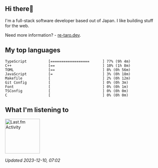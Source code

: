 <!-- deno-fmt-ignore-file -->
## Hi there👋

I'm a full-stack software developer based out of Japan. I like building stuff for the web.

Need more information? - [re-taro.dev](https://re-taro.dev).



## My top languages

```
TypeScript          [==================      ] 77% (9h 4m)
C++                 [==                      ] 10% (1h 8m)
TOML                [==                      ] 8% (0h 56m)
JavaScript          [=                       ] 3% (0h 18m)
Makefile            [                        ] 2% (0h 12m)
Git Config          [                        ] 0% (0h 3m)
Font                [                        ] 0% (0h 1m)
TSConfig            [                        ] 0% (0h 0m)
C                   [                        ] 0% (0h 0m)
```


## What I'm listening to


<a href="https://github.com/kiosion/toru">
  <picture>
    <source media="(prefers-color-scheme: dark)" srcset="https://toru.kio.dev/api/v1/re-taro?blur&border_width=0&border_radius=26&theme=nord">
    <source media="(prefers-color-scheme: light)" srcset="https://toru.kio.dev/api/v1/re-taro?blur&border_width=0&border_radius=26&theme=light">
    <img alt="Last.fm Activity" src="https://toru.kio.dev/api/v1/re-taro?blur&border_width=0&border_radius=26" height="115" />
  </picture>
</a>

<br />

_Updated 2023-12-10, 07:02_
